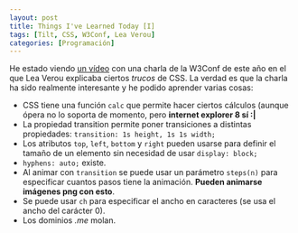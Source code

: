 ```yaml
---
layout: post
title: Things I've Learned Today [I]
tags: [Tilt, CSS, W3Conf, Lea Verou]
categories: [Programación]
---
```


He estado viendo [un vídeo](https://www.youtube.com/watch?v=3ikye7Qc7Ak) con una charla de la W3Conf de este año en el que Lea Verou explicaba ciertos *trucos* de CSS. La verdad es que la charla ha sido realmente interesante y he podido aprender varias cosas:

 - CSS tiene una función `calc` que permite hacer ciertos cálculos (aunque ópera no lo soporta de momento, pero **internet explorer 8 sí :|**
 - La propiedad transition permite poner transiciones a distintas propiedades: `transition: 1s height, 1s 1s width;`
 - Los atributos `top`, `left`, `bottom` y `right` pueden usarse para definir el tamaño de un elemento sin necesidad de usar `display: block;`
 - `hyphens: auto;` existe.
 - Al animar con `transition` se puede usar un parámetro `steps(n)` para especificar cuantos pasos tiene la animación. **Pueden animarse imágenes png con esto**.
 - Se puede usar `ch` para especificar el ancho en caracteres (se usa el ancho del carácter 0).
 - Los dominios *.me* molan.
